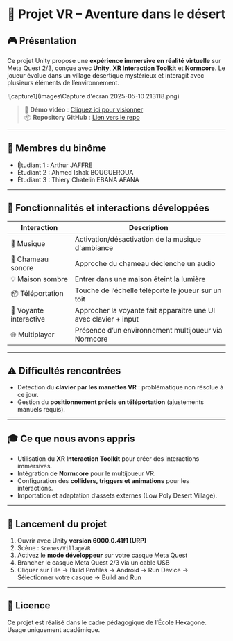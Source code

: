 # 🔮 Projet VR – Aventure dans le désert

## 🎮 Présentation
Ce projet Unity propose une **expérience immersive en réalité virtuelle** sur Meta Quest 2/3, conçue avec **Unity**, **XR Interaction Toolkit** et **Normcore**. Le joueur évolue dans un village désertique mystérieux et interagit avec plusieurs éléments de l’environnement.

![capture1](images\Capture d'écran 2025-05-10 213118.png)  


> 🔗 **Démo vidéo** : [Cliquez ici pour visionner](https://drive.google.com/file/d/1EjNI2h0qy-BdSJVaN7VmMLZ9Fs8ILre6/view?usp=drive_link)  
> 📦 **Repository GitHub** : [Lien vers le repo](https://github.com/Redart71/vr-desert-village)

---

## 👥 Membres du binôme

- Étudiant 1 : Arthur JAFFRE 
- Étudiant 2 : Ahmed Ishak BOUGUEROUA
- Étudiant 3 : Thiery Chatelin EBANA AFANA

---

## 🧪 Fonctionnalités et interactions développées

| Interaction | Description |
|------------|-------------|
| 🎵 Musique | Activation/désactivation de la musique d'ambiance |
| 🐪 Chameau sonore | Approche du chameau déclenche un audio |
| 💡 Maison sombre | Entrer dans une maison éteint la lumière |
| 📦 Téléportation | Touche de l’échelle téléporte le joueur sur un toit |
| 🧙 Voyante interactive | Approcher la voyante fait apparaître une UI avec clavier + input |
| 🌐 Multiplayer | Présence d’un environnement multijoueur via Normcore |
 
---

## ⚠️ Difficultés rencontrées

- Détection du **clavier par les manettes VR** : problématique non résolue à ce jour.
- Gestion du **positionnement précis en téléportation** (ajustements manuels requis).

---

## 🎓 Ce que nous avons appris

- Utilisation du **XR Interaction Toolkit** pour créer des interactions immersives.
- Intégration de **Normcore** pour le multijoueur VR.
- Configuration des **colliders, triggers et animations** pour les interactions.
- Importation et adaptation d’assets externes (Low Poly Desert Village).

---

## 🚀 Lancement du projet

1. Ouvrir avec Unity **version 6000.0.41f1 (URP)**
2. Scène : `Scenes/VillageVR`
3. Activez le **mode développeur** sur votre casque Meta Quest
4. Brancher le casque Meta Quest 2/3 via un cable USB
5. Cliquer sur File -> Build Profiles -> Android -> Run Device -> Sélectionner votre casque -> Build and Run

---

## 🧾 Licence

Ce projet est réalisé dans le cadre pédagogique de l’École Hexagone.  
Usage uniquement académique.